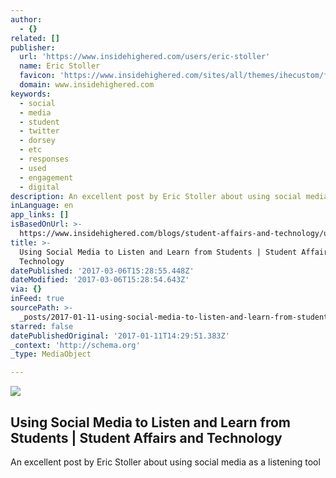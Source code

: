 ```yaml
---
author:
  - {}
related: []
publisher:
  url: 'https://www.insidehighered.com/users/eric-stoller'
  name: Eric Stoller
  favicon: 'https://www.insidehighered.com/sites/all/themes/ihecustom/favicon.ico'
  domain: www.insidehighered.com
keywords:
  - social
  - media
  - student
  - twitter
  - dorsey
  - etc
  - responses
  - used
  - engagement
  - digital
description: An excellent post by Eric Stoller about using social media as a listening tool
inLanguage: en
app_links: []
isBasedOnUrl: >-
  https://www.insidehighered.com/blogs/student-affairs-and-technology/using-social-media-listen-and-learn-students
title: >-
  Using Social Media to Listen and Learn from Students | Student Affairs and
  Technology
datePublished: '2017-03-06T15:28:55.448Z'
dateModified: '2017-03-06T15:28:54.643Z'
via: {}
inFeed: true
sourcePath: >-
  _posts/2017-01-11-using-social-media-to-listen-and-learn-from-students-or-stude.md
starred: false
datePublishedOriginal: '2017-01-11T14:29:51.383Z'
_context: 'http://schema.org'
_type: MediaObject

---
```

<article style=""><img src="https://s3-us-west-2.amazonaws.com/the-grid-img/p/798f852b6134144ec4ffc97b5406570872a12ff3.jpg" /><h1>Using Social Media to Listen and Learn from Students | Student Affairs and Technology</h1><p>An excellent post by Eric Stoller about using social media as a listening tool</p></article>
